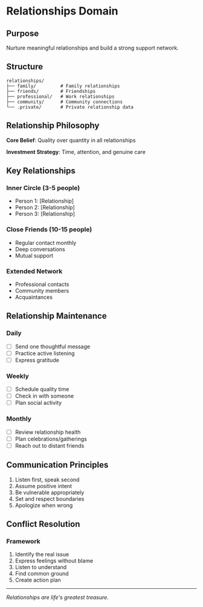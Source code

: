 # Relationships Domain

## Purpose
Nurture meaningful relationships and build a strong support network.

## Structure

```
relationships/
├── family/         # Family relationships
├── friends/        # Friendships
├── professional/   # Work relationships
├── community/      # Community connections
└── .private/       # Private relationship data
```

## Relationship Philosophy

**Core Belief**: Quality over quantity in all relationships

**Investment Strategy**: Time, attention, and genuine care

## Key Relationships

### Inner Circle (3-5 people)
- Person 1: [Relationship]
- Person 2: [Relationship]
- Person 3: [Relationship]

### Close Friends (10-15 people)
- Regular contact monthly
- Deep conversations
- Mutual support

### Extended Network
- Professional contacts
- Community members
- Acquaintances

## Relationship Maintenance

### Daily
- [ ] Send one thoughtful message
- [ ] Practice active listening
- [ ] Express gratitude

### Weekly
- [ ] Schedule quality time
- [ ] Check in with someone
- [ ] Plan social activity

### Monthly
- [ ] Review relationship health
- [ ] Plan celebrations/gatherings
- [ ] Reach out to distant friends

## Communication Principles

1. Listen first, speak second
2. Assume positive intent
3. Be vulnerable appropriately
4. Set and respect boundaries
5. Apologize when wrong

## Conflict Resolution

### Framework
1. Identify the real issue
2. Express feelings without blame
3. Listen to understand
4. Find common ground
5. Create action plan

---

*Relationships are life's greatest treasure.*

